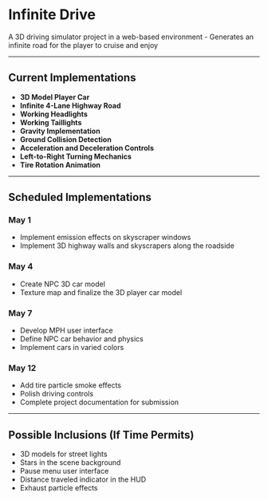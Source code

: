 # Infinite Drive

A 3D driving simulator project in a web-based environment - Generates an infinite road for the player to cruise and enjoy

---

## Current Implementations

- **3D Model Player Car**
- **Infinite 4-Lane Highway Road**
- **Working Headlights**
- **Working Taillights**
- **Gravity Implementation**
- **Ground Collision Detection**
- **Acceleration and Deceleration Controls**
- **Left-to-Right Turning Mechanics**
- **Tire Rotation Animation**

---

## Scheduled Implementations

### May 1
- Implement emission effects on skyscraper windows
- Implement 3D highway walls and skyscrapers along the roadside

### May 4
- Create NPC 3D car model
- Texture map and finalize the 3D player car model

### May 7
- Develop MPH user interface
- Define NPC car behavior and physics
- Implement cars in varied colors

### May 12
- Add tire particle smoke effects
- Polish driving controls
- Complete project documentation for submission

---

## Possible Inclusions (If Time Permits)

- 3D models for street lights
- Stars in the scene background
- Pause menu user interface
- Distance traveled indicator in the HUD
- Exhaust particle effects








